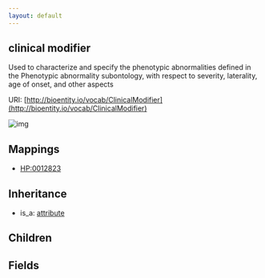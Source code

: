 ```yaml
---
layout: default
---
```


## clinical modifier


Used to characterize and specify the phenotypic abnormalities defined in the Phenotypic abnormality subontology, with respect to severity, laterality, age of onset, and other aspects

URI: [http://bioentity.io/vocab/ClinicalModifier](http://bioentity.io/vocab/ClinicalModifier)


![img](http://yuml.me/diagram/nofunky/class/%5Battribute%5D%5E-%5Bclinical%20modifier%5D)
## Mappings

 * [HP:0012823](http://purl.obolibrary.org/obo/HP_0012823)

## Inheritance

 *  is_a: [attribute](Attribute.html)

## Children



## Fields

